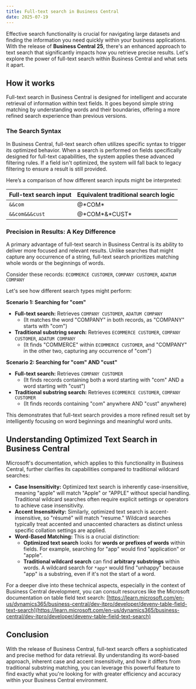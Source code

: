 ```yaml
---
title: Full-text search in Business Central
date: 2025-07-19
---
```


Effective search functionality is crucial for navigating large datasets and finding the information you need quickly within your business applications. With the release of **Business Central 25**, there's an enhanced approach to text search that significantly impacts how you retrieve precise results. Let's explore the power of full-text search within Business Central and what sets it apart.

## How it works

Full-text search in Business Central is designed for intelligent and accurate retrieval of information within text fields. It goes beyond simple string matching by understanding words and their boundaries, offering a more refined search experience than previous versions.

### The Search Syntax

In Business Central, full-text search often utilizes specific syntax to trigger its optimized behavior. When a search is performed on fields specifically designed for full-text capabilities, the system applies these advanced filtering rules. If a field isn't optimized, the system will fall back to legacy filtering to ensure a result is still provided.

Here’s a comparison of how different search inputs might be interpreted:

| Full-text search input | Equivalent traditional search logic     |
| :--------------------- | :-------------------------------------- |
| `&&com`                | @\*COM\*       |
| `&&com&&&cust`         | @\*COM\*&\*CUST\* |

### Precision in Results: A Key Difference

A primary advantage of full-text search in Business Central is its ability to deliver more focused and relevant results. Unlike searches that might capture any occurrence of a string, full-text search prioritizes matching whole words or the beginnings of words.

Consider these records: `ECOMMERCE CUSTOMER`, `COMPANY CUSTOMER`, `ADATUM COMPANY`

Let's see how different search types might perform:

**Scenario 1: Searching for "com"**

*   **Full-text search:** Retrieves `COMPANY CUSTOMER`, `ADATUM COMPANY`
    *   (It matches the word "COMPANY" in both records, as "COMPANY" starts with "com")
*   **Traditional substring search:** Retrieves `ECOMMERCE CUSTOMER`, `COMPANY CUSTOMER`, `ADATUM COMPANY`
    *   (It finds "COMMERCE" within `ECOMMERCE CUSTOMER`, and "COMPANY" in the other two, capturing any occurrence of "com")

**Scenario 2: Searching for "com" AND "cust"**

*   **Full-text search:** Retrieves `COMPANY CUSTOMER`
    *   (It finds records containing both a word starting with "com" AND a word starting with "cust")
*   **Traditional substring search:** Retrieves `ECOMMERCE CUSTOMER`, `COMPANY CUSTOMER`
    *   (It finds records containing "com" anywhere AND "cust" anywhere)

This demonstrates that full-text search provides a more refined result set by intelligently focusing on word beginnings and meaningful word units.

## Understanding Optimized Text Search in Business Central

Microsoft's documentation, which applies to this functionality in Business Central, further clarifies its capabilities compared to traditional wildcard searches:

*   **Case Insensitivity:** Optimized text search is inherently case-insensitive, meaning "apple" will match "Apple" or "APPLE" without special handling. Traditional wildcard searches often require explicit settings or operators to achieve case insensitivity.
*   **Accent Insensitivity:** Similarly, optimized text search is accent-insensitive, so "résumé" will match "resume." Wildcard searches typically treat accented and unaccented characters as distinct unless specific collation settings are applied.
*   **Word-Based Matching:** This is a crucial distinction:
    *   **Optimized text search** looks for **words or prefixes of words** within fields. For example, searching for "app" would find "application" or "apple".
    *   **Traditional wildcard search** can find **arbitrary substrings** within words. A wildcard search for `*app*` would find "unhappy" because "app" is a substring, even if it's not the start of a word.

For a deeper dive into these technical aspects, especially in the context of Business Central development, you can consult resources like the Microsoft documentation on table field text search: [https://learn.microsoft.com/en-us/dynamics365/business-central/dev-itpro/developer/devenv-table-field-text-search](https://learn.microsoft.com/en-us/dynamics365/business-central/dev-itpro/developer/devenv-table-field-text-search)

## Conclusion

With the release of Business Central, full-text search offers a sophisticated and precise method for data retrieval. By understanding its word-based approach, inherent case and accent insensitivity, and how it differs from traditional substring matching, you can leverage this powerful feature to find exactly what you're looking for with greater efficiency and accuracy within your Business Central environment.
